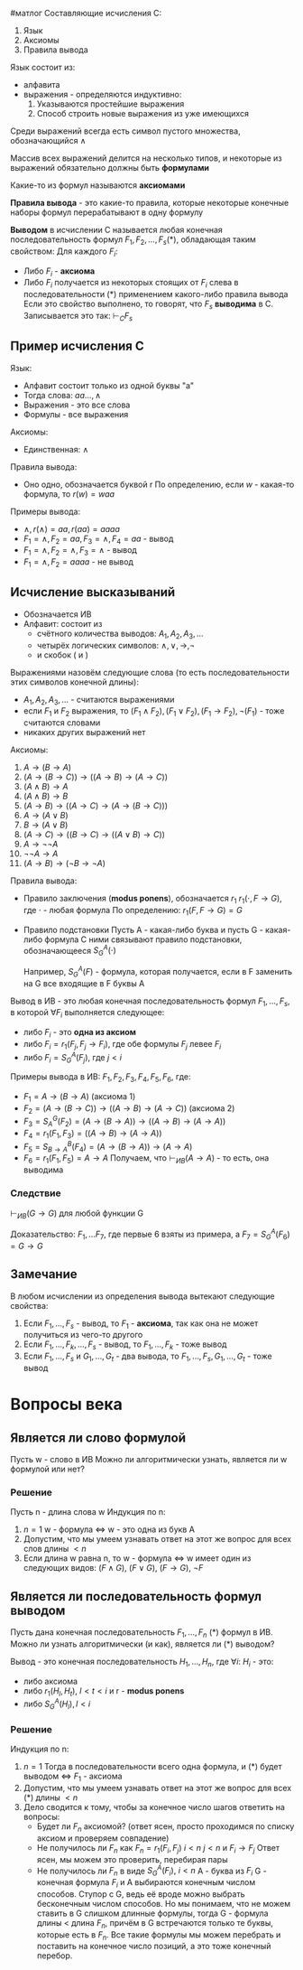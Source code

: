 #матлог 
Составляющие исчисления C:
1) Язык
2) Аксиомы
3) Правила вывода

Язык состоит из:
- алфавита
- выражения - определяются индуктивно:
	1) Указываются простейшие выражения
	2) Способ строить новые выражения из уже имеющихся

Среди выражений всегда есть символ пустого множества, обозначающийся $\wedge$

Массив всех выражений делится на несколько типов, и некоторые из выражений обязательно должны быть **формулами**

Какие-то из формул называются **аксиомами**

**Правила вывода** - это какие-то правила, которые некоторые конечные наборы формул перерабатывают в одну формулу

**Выводом** в исчислении C называется любая конечная последовательность формул $F_1, F_2, \dots, F_s (*)$, обладающая таким свойством:
Для каждого $F_i$:
- Либо $F_i$ - **аксиома**
- Либо $F_i$ получается из некоторых стоящих от $F_i$ слева в последовательности $(*)$ применением какого-либо правила вывода
Если это свойство выполнено, то говорят, что $F_s$ **выводима** в С. Записывается это так: $\vdash_{C}F_s$

## Пример исчисления C
Язык:
- Алфавит состоит только из одной буквы "a"
- Тогда слова: $aa\dots, \wedge$
- Выражения - это все слова
- Формулы - все выражения

Аксиомы:
- Единственная: $\wedge$

Правила вывода:
- Оно одно, обозначается буквой r
	По определению, если $w$ - какая-то формула, то $r(w) = waa$

Примеры вывода:
- $\wedge, r(\wedge) = aa, r(aa) = aaaa$
- $F_1 = \wedge, F_2 = aa, F_3 = \wedge, F_4 = aa$ - вывод
- $F_1 = \wedge, F_2 = \wedge, F_3 = \wedge$ - вывод
- $F_1 = \wedge, F_2 = aaaa$ - не вывод

## Исчисление высказываний
- Обозначается ИВ
- Алфавит: состоит из 
	- счётного количества выводов: $A_1, A_2, A_3, \dots$
	- четырёх логических символов: $\wedge, \vee, \to, \neg$
	- и скобок ( и )

Выражениями назовём следующие слова (то есть последовательности этих символов конечной длины):
- $A_1, A_2, A_3, \dots$ - считаются выражениями
- если $F_1$ и $F_2$ выражения, то $(F_1 \wedge F_2), (F_1 \vee F_2), (F_1 \to F_2), \neg(F_1)$ - тоже считаются словами
- никаких других выражений нет

Аксиомы:
1) $A \to (B \to A)$
2) $(A \to (B \to C)) \to ((A \to B) \to (A \to C))$
3) $(A \wedge B) \to A$
4) $(A \wedge B) \to B$
5) $(A \to B) \to ((A \to C) \to (A \to (B \to C)))$
6) $A \to (A \vee B)$
7) $B \to (A \vee B)$
8) $(A \to C) \to ((B \to C) \to ((A \vee B) \to C))$
9) $A \to \neg \neg A$
10) $\neg \neg A \to A$
11) $(A \to B) \to (\neg B \to \neg A)$

Правила вывода:
- Правило заключения (**modus ponens**), обозначается $r_1$
	$r_1(\cdot, F \to G)$, где $\cdot$ - любая формула
	По определению: $r_1(F, F \to G) = G$
- Правило подстановки
	Пусть A - какая-либо буква и пусть G - какая-либо формула
	С ними связывают правило подстановки, обозначающееся $S_G^A(\cdot)$
	
	Например, $S_G^A(F)$ - формула, которая получается, если в F заменить на G все входящие в F буквы A

Вывод в ИВ - это любая конечная последовательность формул $F_1, \dots, F_s$, в которой $\forall F_i$ выполняется следующее:
- либо $F_i$ - это **одна из аксиом**
- либо $F_i = r_1(F_j, F_j \to F_i)$, где обе формулы $F_j$ левее $F_i$
- либо $F_i = S_G^A(F_j)$, где $j < i$

Примеры вывода в ИВ:
$F_1, F_2, F_3, F_4, F_5, F_6$, где:
- $F_1 = A \to (B \to A)$ (аксиома 1)
- $F_2 = (A \to (B \to C)) \to ((A \to B) \to (A \to C))$ (аксиома 2)
- $F_3 = S_A^G(F_2) = (A \to (B \to A)) \to ((A \to B) \to (A \to A))$
- $F_4 = r_1(F_1, F_3) = ((A \to B) \to (A \to A))$
- $F_5 = S_{B \to A}^B(F_4) = (A \to (B \to A)) \to (A \to A)$
- $F_6 = r_1(F_1, F_5) = A \to A$
Получаем, что $\vdash_{ИВ} (A \to A)$ - то есть, она выводима

### Следствие
$\vdash_{ИВ}(G \to G)$ для любой функции G

Доказательство:
$F_1, \dots F_7$, где первые 6 взяты из примера, а $F_7 = S_G^A(F_6) = G \to G$

## Замечание
В любом исчислении из определения вывода вытекают следующие свойства:
1) Если $F_1, \dots, F_s$ - вывод, то $F_1$ - **аксиома**, так как она не может получиться из чего-то другого
2) Если $F_1, \dots, F_k, \dots, F_s$ - вывод, то $F_1, \dots, F_k$ - тоже вывод
3) Если $F_1, \dots, F_s$ и $G_1, \dots, G_t$ - два вывода, то $F_1, \dots, F_s, G_1, \dots, G_t$ - тоже вывод

# Вопросы века
## Является ли слово формулой
Пусть w - слово в ИВ
Можно ли алгоритмически узнать, является ли w формулой или нет?

### Решение
Пусть n - длина слова w
Индукция по n:
1) $n = 1$
	w - формула $\iff$ w - это одна из букв A
2) Допустим, что мы умеем узнавать ответ на этот же вопрос для всех слов длины $< n$
3) Если длина w равна n, то w - формула $\iff$ w имеет один из следующих видов: $(F \wedge G), \ (F \vee G), \ (F \to G), \ \neg F$

## Является ли последовательность формул выводом
Пусть дана конечная последовательность $F_1, \dots, F_n \ (*)$ формул в ИВ.
Можно ли узнать алгоритмически (и как), является ли $(*)$ выводом?

Вывод - это конечная последовательность $H_1, \dots, H_n$, где $\forall i: \ H_i$ - это:
- либо аксиома
- либо $r_1(H_l, H_t), \ l< t < i$ и r - **modus ponens**
- либо $S_G^A(H_l), l < i$

### Решение
Индукция по n:
1) $n = 1$
	Тогда в последовательности всего одна формула, и $(*)$ будет выводом $\iff$ $F_1$ - аксиома
2) Допустим, что мы умеем узнавать ответ на этот же вопрос для всех $(*)$ длины $< n$
3) Дело сводится к тому, чтобы за конечное число шагов ответить на вопросы:
	- Будет ли $F_n$ аксиомой? (ответ ясен, просто проходимся по списку аксиом и проверяем совпадение)
	- Не получилось ли $F_n$ как $F_n = r_1(F_{i}, F_j)$
		$i < n$
		$j < n$ и $F_i \to F_j$
		Ответ ясен, мы можем это проверить, перебирая пары
	- Не получилось ли $F_n$ в виде $S_G^A(F_i), \ i < n$
		A - буква из $F_i$
		G - конечная формула
		$F_i$ и А выбираются конечным числом способов. Ступор с G, ведь её вроде можно выбрать бесконечным числом способов. 
		Но мы понимаем, что не можем ставить в G слишком длинные формулы, тогда G - формула длины < длина $F_n$, причём в G встречаются только те буквы, которые есть в $F_n$. Все такие формулы мы можем перебрать и поставить на конечное число позиций, а это тоже конечный перебор.